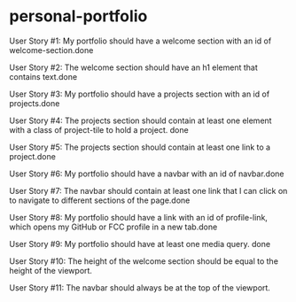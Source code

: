 # personal-portfolio
User Story #1: My portfolio should have a welcome section with an id of welcome-section.done

User Story #2: The welcome section should have an h1 element that contains text.done

User Story #3: My portfolio should have a projects section with an id of projects.done

User Story #4: The projects section should contain at least one element with a class of project-tile to hold a project. done

User Story #5: The projects section should contain at least one link to a project.done

User Story #6: My portfolio should have a navbar with an id of navbar.done

User Story #7: The navbar should contain at least one link that I can click on to navigate to different sections of the page.done

User Story #8: My portfolio should have a link with an id of profile-link, which opens my GitHub or FCC profile in a new tab.done

User Story #9: My portfolio should have at least one media query. done

User Story #10: The height of the welcome section should be equal to the height of the viewport.

User Story #11: The navbar should always be at the top of the viewport.
